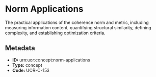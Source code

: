 # Norm Applications

The practical applications of the coherence norm and metric, including measuring information content, quantifying structural similarity, defining complexity, and establishing optimization criteria.

## Metadata

- **ID:** urn:uor:concept:norm-applications
- **Type:** concept
- **Code:** UOR-C-153
